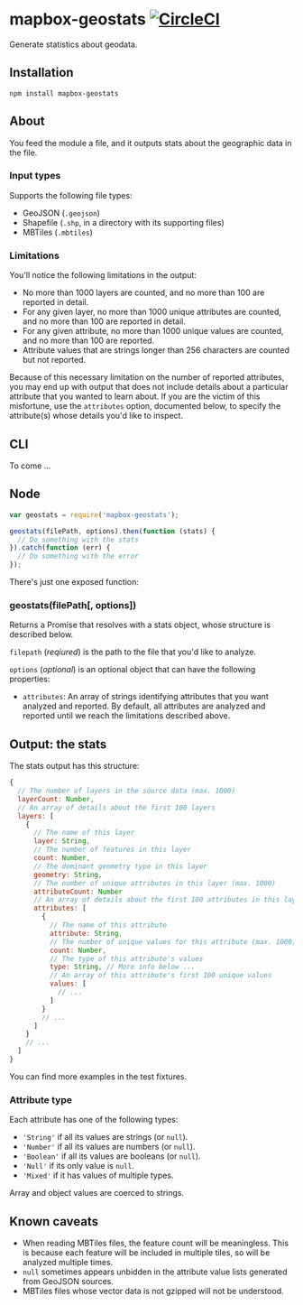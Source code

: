 # mapbox-geostats [![CircleCI](https://circleci.com/gh/mapbox/mapbox-geostats.svg?style=svg)](https://circleci.com/gh/mapbox/mapbox-geostats)

Generate statistics about geodata.

## Installation

```
npm install mapbox-geostats
```

## About

You feed the module a file, and it outputs stats about the geographic data in the file.

### Input types

Supports the following file types:

- GeoJSON (`.geojson`)
- Shapefile (`.shp`, in a directory with its supporting files)
- MBTiles (`.mbtiles`)

### Limitations

You'll notice the following limitations in the output:

- No more than 1000 layers are counted, and no more than 100 are reported in detail.
- For any given layer, no more than 1000 unique attributes are counted, and no more than 100 are reported in detail.
- For any given attribute, no more than 1000 unique values are counted, and no more than 100 are reported.
- Attribute values that are strings longer than 256 characters are counted but not reported.

Because of this necessary limitation on the number of reported attributes, you may end up with output that does not include details about a particular attribute that you wanted to learn about. If you are the victim of this misfortune, use the `attributes` option, documented below, to specify the attribute(s) whose details you'd like to inspect.

## CLI

To come ...

## Node

```js
var geostats = require('mapbox-geostats');

geostats(filePath, options).then(function (stats) {
  // Do something with the stats
}).catch(function (err) {
  // Do something with the error
});
```

There's just one exposed function:

### geostats(filePath[, options])

Returns a Promise that resolves with a stats object, whose structure is described below.

`filepath` (*reqiured*) is the path to the file that you'd like to analyze.

`options` (*optional*) is an optional object that can have the following properties:

- `attributes`: An array of strings identifying attributes that you want analyzed and reported. By default, all attributes are analyzed and reported until we reach the limitations described above.

## Output: the stats

The stats output has this structure:

```js
{  
  // The number of layers in the source data (max. 1000)
  layerCount: Number,
  // An array of details about the first 100 layers
  layers: [
    {
      // The name of this layer
      layer: String,
      // The number of features in this layer
      count: Number,
      // The dominant geometry type in this layer
      geometry: String,
      // The number of unique attributes in this layer (max. 1000)
      attributeCount: Number
      // An array of details about the first 100 attributes in this layer
      attributes: [
        {
          // The name of this attribute
          attribute: String,
          // The number of unique values for this attribute (max. 1000)
          count: Number,
          // The type of this attribute's values
          type: String, // More info below ...
          // An array of this attribute's first 100 unique values
          values: [
            // ...
          ]
        }
        // ...
      ]
    }
    // ...
  ]
}
```

You can find more examples in the test fixtures.

### Attribute type

Each attribute has one of the following types:

- `'String'` if all its values are strings (or `null`).
- `'Number'` if all its values are numbers (or `null`).
- `'Boolean'` if all its values are booleans (or `null`).
- `'Null'` if its only value is `null`.
- `'Mixed'` if it has values of multiple types.

Array and object values are coerced to strings.

## Known caveats

- When reading MBTiles files, the feature count will be meaningless. This is because each feature will be included in multiple tiles, so will be analyzed multiple times.
- `null` sometimes appears unbidden in the attribute value lists generated from GeoJSON sources.
- MBTiles files whose vector data is not gzipped will not be understood.
